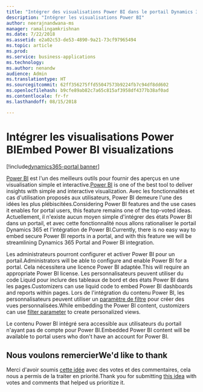 ```yaml
---
title: "Intégrer des visualisations Power BI dans le portail Dynamics 365"
description: "Intégrer les visualisations Power BI"
author: neerajnandwana-ms
manager: ramalingamkrishnan
ms.date: 7/22/2018
ms.assetid: e2a02c53-de53-4890-9a21-73cf97965494
ms.topic: article
ms.prod: 
ms.service: business-applications
ms.technology: 
ms.author: nenandw
audience: Admin
ms.translationtype: HT
ms.sourcegitcommit: 62ff356275ffd55047573b9224fb7c94df8dd602
ms.openlocfilehash: b9cfe89ab82c7a65c815af3958df4377b38af0ad
ms.contentlocale: fr-fr
ms.lasthandoff: 08/15/2018

---
```

#  <a name="embed-power-bi-visualizations"></a><span data-ttu-id="a7758-103">Intégrer les visualisations Power BI</span><span class="sxs-lookup"><span data-stu-id="a7758-103">Embed Power BI visualizations</span></span>

[!include[dynamics365-portal banner](../../includes/dynamics365-portal.md)]




<span data-ttu-id="a7758-104">[Power BI](https://powerbi.microsoft.com) est l'un des meilleurs outils pour fournir des aperçus en une visualisation simple et interactive.</span><span class="sxs-lookup"><span data-stu-id="a7758-104">[Power BI](https://powerbi.microsoft.com) is one of the best tool to deliver insights with simple and interactive visualization.</span></span> <span data-ttu-id="a7758-105">Avec les fonctionnalités et cas d'utilisation proposés aux utilisateurs, Power BI demeure l'une des idées les plus plébiscitées.</span><span class="sxs-lookup"><span data-stu-id="a7758-105">Considering Power BI features and the use cases it enables for portal users, this feature remains one of the top-voted ideas.</span></span> <span data-ttu-id="a7758-106">Actuellement, il n'existe aucun moyen simple d'intégrer des états Power BI dans un portail, et avec cette fonctionnalité nous allons rationaliser le portail Dynamics 365 et l'intégration de Power BI.</span><span class="sxs-lookup"><span data-stu-id="a7758-106">Currently, there is no easy way to embed secure Power BI reports in a portal, and with this feature we will be streamlining Dynamics 365 Portal and Power BI integration.</span></span>


<span data-ttu-id="a7758-107">Les administrateurs pourront configurer et activer Power BI pour un portail.</span><span class="sxs-lookup"><span data-stu-id="a7758-107">Administrators will be able to configure and enable Power BI for a portal.</span></span> <span data-ttu-id="a7758-108">Cela nécessitera une licence Power BI adaptée.</span><span class="sxs-lookup"><span data-stu-id="a7758-108">This will require an appropriate Power BI license.</span></span> <span data-ttu-id="a7758-109">Les personnalisateurs peuvent utiliser du code Liquid pour inclure des tableaux de bord et des états Power BI dans les pages.</span><span class="sxs-lookup"><span data-stu-id="a7758-109">Customizers can use liquid code to embed Power BI dashboards and reports within pages.</span></span> <span data-ttu-id="a7758-110">Lors de l'intégration du contenu Power BI, les personnalisateurs peuvent utiliser un [paramètre de filtre](https://docs.microsoft.com/power-bi/service-url-filters) pour créer des vues personnalisées.</span><span class="sxs-lookup"><span data-stu-id="a7758-110">While embedding the Power BI content, customizers can use [filter parameter](https://docs.microsoft.com/power-bi/service-url-filters) to create personalized views.</span></span>

<span data-ttu-id="a7758-111">Le contenu Power BI intégré sera accessible aux utilisateurs du portail n'ayant pas de compte pour Power BI.</span><span class="sxs-lookup"><span data-stu-id="a7758-111">Embedded Power BI content will be available to portal users who don't have an account for Power BI.</span></span> 

<!--
### Who uses this feature
This feature is intended for end users and customizers. A customizer must configure Power BI in a portal to use this feature.
### License required
For Power BI configuration and content authoring, customers or administrators will need an appropriate Power BI license.
### Setup required
This feature must be configured and enabled in a portal by an administrator. 
## Status
### Development status
Generally available
#### Target timeframe
October 2018
### Availability
Cloud
### Regional availability
This feature will be available globally. 
-->

## <a name="wed-like-to-thank"></a><span data-ttu-id="a7758-112">Nous voulons remercier</span><span class="sxs-lookup"><span data-stu-id="a7758-112">We'd like to thank</span></span>

<span data-ttu-id="a7758-113">Merci d'avoir soumis [cette idée](https://experience.dynamics.com/ideas/idea/?ideaid=76fe3c62-62ea-e611-80c1-00155d460d59) avec des votes et des commentaires, cela nous a permis de la traiter en priorité.</span><span class="sxs-lookup"><span data-stu-id="a7758-113">Thank you for submitting [this idea](https://experience.dynamics.com/ideas/idea/?ideaid=76fe3c62-62ea-e611-80c1-00155d460d59) with votes and comments that helped us prioritize it.</span></span>


